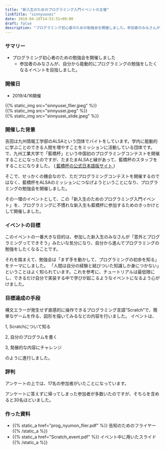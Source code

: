 ```yaml
---
title: "新入生のためのプログラミング入門イベントの主催"
linkTitle: "sinnyuusei"
date: 2019-04-16T14:53:51+09:00
draft: false
description: "プログラミング初心者のための勉強会を開催しました。参加者のみなさんが、自分から能動的にプログラミングの勉強をしたくなるイベントを目指しました。"
---
```


### サマリー
- プログラミング初心者のための勉強会を開催しました
  - 参加者のみなさんが、自分から能動的にプログラミングの勉強をしたくなるイベントを目指しました。


### 開催日
- 2019/4/16開催


<div class="container">
<div class="row">

<div class="col-md-3">
{{% static_img src="sinnyusei_flier.jpeg" %}}
</div>

<div class="col-md-3">
{{% static_img src="sinnyusei.jpeg" %}}
</div>

<div class="col-md-3">
{{% static_img src="sinnyusei_slide.jpeg" %}}
</div>

</div>
</div>


### 開催した背景
吉田は九州情報工学部のALSAという団体でバイトをしています。学内に能動的に学ぶことのできる人間を増やすことをミッションに活動している団体です。
で、九州工業大学で「藍橋杯」という中国初のプログラミングコンテストを開催することになったのですが、たまたまALSAと縁があって、藍橋杯のスタッフをすることになりました。
(<a href="http://contest.lanqiao.org/jp/"> 藍橋杯の公式日本語版サイト </a> )

そこで、せっかくの機会なので、ただプログラミングコンテストを開催するのではなく、藍橋杯をALSAのミッションにつなげようということになり、プログラミングの勉強会を開催しました。

その一環のイベントとして、この「新入生のためのプログラミング入門イベント」を、プログラミングに不慣れな新入生も藍橋杯に参加するためのきっかけとして開催しました。


### イベントの目標
このイベントの一番大きな目的は、参加した新入生のみなさんが「意外とプログラミングってできそう」みたいな気分になり、自分から進んでプログラミングの勉強をしたくなることです。

それを踏まえて、勉強会は「まず手を動かして、プログラミングの初歩を知る」をテーマにしました。
「人間は自分の経験と結びついた知識しか身につかない」ということはよく知られています。これを参考に、チュートリアルは最低限にし、できるだけ自分で実装する中で学びが起こるようなイベントになるよう心がけました。


### 目標達成の手段
構文エラーが発生せず直感的に操作できるプログラミング言語”Scratch”で、簡単なゲームを作る、図形を描いてみるなどの内容を行いました。
イベントは、

1, Scratchについて知る　

2, 自分のプログラムを書く

3, 発展的な内容にチャレンジ

のように進行しました。


### 評判
アンケートの上では、17名の参加者がいたことになっています。

アンケートに答えずに帰ってしまった参加者が多数いたのですが、そちらを含めると30名ほどいました。

### 作った資料
- {{% static_a href="prog_nyumon_flier.pdf" %}} 告知のためのフライヤー{{% /static_a %}}
- {{% static_a href="Scratch_event.pdf" %}} イベント中に用いたスライド{{% /static_a %}}
